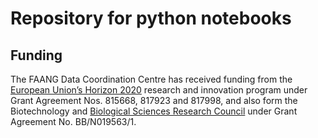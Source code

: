 # Repository for python notebooks

## Funding
The FAANG Data Coordination Centre has received funding from the [European Union’s Horizon 2020](https://ec.europa.eu/programmes/horizon2020/) research and innovation program under 
Grant Agreement Nos. 815668, 817923 and 817998, and also form the Biotechnology and [Biological Sciences Research Council](https://bbsrc.ukri.org/) under Grant Agreement No. BB/N019563/1.
